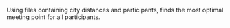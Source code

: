 Using files containing city distances and participants, finds the most optimal meeting point for all participants.
